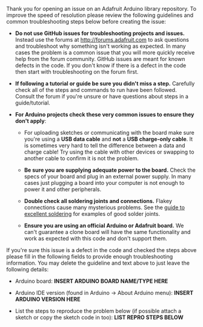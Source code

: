 Thank you for opening an issue on an Adafruit Arduino library repository. To
improve the speed of resolution please review the following guidelines and
common troubleshooting steps below before creating the issue:

- **Do not use GitHub issues for troubleshooting projects and issues.**  Instead use
  the forums at http://forums.adafruit.com to ask questions and troubleshoot why
  something isn't working as expected. In many cases the problem is a common issue
  that you will more quickly receive help from the forum community. GitHub issues
  are meant for known defects in the code. If you don't know if there is a defect
  in the code then start with troubleshooting on the forum first.

- **If following a tutorial or guide be sure you didn't miss a step.** Carefully
  check all of the steps and commands to run have been followed. Consult the
  forum if you're unsure or have questions about steps in a guide/tutorial.

- **For Arduino projects check these very common issues to ensure they don't apply**:

    - For uploading sketches or communicating with the board make sure you're using
      a **USB data cable** and **not** a **USB charge-only cable**. It is sometimes
      very hard to tell the difference between a data and charge cable!  Try using the
      cable with other devices or swapping to another cable to confirm it is not
      the problem.

    - **Be sure you are supplying adequate power to the board.**  Check the specs of
      your board and plug in an external power supply. In many cases just
      plugging a board into your computer is not enough to power it and other
      peripherals.

    - **Double check all soldering joints and connections.**  Flakey connections
      cause many mysterious problems. See
      the [guide to excellent soldering](https://learn.adafruit.com/adafruit-guide-excellent-soldering/tools) for
      examples of good solder joints.

    - **Ensure you are using an official Arduino or Adafruit board.** We can't
      guarantee a clone board will have the same functionality and work as expected
      with this code and don't support them.

If you're sure this issue is a defect in the code and checked the steps above
please fill in the following fields to provide enough troubleshooting information.
You may delete the guideline and text above to just leave the following details:

- Arduino board:  **INSERT ARDUINO BOARD NAME/TYPE HERE**

- Arduino IDE version (found in Arduino -> About Arduino menu):  **INSERT ARDUINO
  VERSION HERE**

- List the steps to reproduce the problem below (if possible attach a sketch or
  copy the sketch code in too): **LIST REPRO STEPS BELOW**
